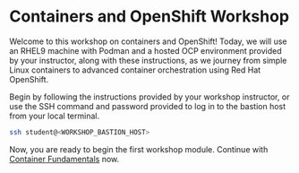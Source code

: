 # Containers and OpenShift Workshop

Welcome to this workshop on containers and OpenShift! Today, we will use an RHEL9 machine with Podman and a hosted OCP environment provided by your instructor, along with these instructions, as we journey from simple Linux containers to advanced container orchestration using Red Hat OpenShift.

Begin by following the instructions provided by your workshop instructor, or use the SSH command and password provided to log in to the bastion host from your local terminal.

```bash
ssh student@<WORKSHOP_BASTION_HOST>
```

Now, you are ready to begin the first workshop module. Continue with [Container Fundamentals](/container-fundamentals.md) now.
